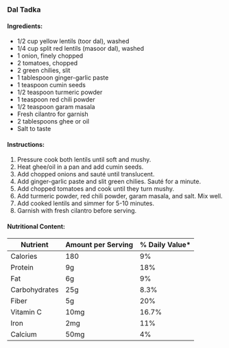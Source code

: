 ### Dal Tadka

#### Ingredients:

- 1/2 cup yellow lentils (toor dal), washed
- 1/4 cup split red lentils (masoor dal), washed
- 1 onion, finely chopped
- 2 tomatoes, chopped
- 2 green chilies, slit
- 1 tablespoon ginger-garlic paste
- 1 teaspoon cumin seeds
- 1/2 teaspoon turmeric powder
- 1 teaspoon red chili powder
- 1/2 teaspoon garam masala
- Fresh cilantro for garnish
- 2 tablespoons ghee or oil
- Salt to taste

#### Instructions:

1. Pressure cook both lentils until soft and mushy.
2. Heat ghee/oil in a pan and add cumin seeds.
3. Add chopped onions and sauté until translucent.
4. Add ginger-garlic paste and slit green chilies. Sauté for a minute.
5. Add chopped tomatoes and cook until they turn mushy.
6. Add turmeric powder, red chili powder, garam masala, and salt. Mix well.
7. Add cooked lentils and simmer for 5-10 minutes.
8. Garnish with fresh cilantro before serving.

#### Nutritional Content:

| Nutrient      | Amount per Serving | % Daily Value* |
| ------------- | ------------------ | -------------- |
| Calories      | 180                | 9%             |
| Protein       | 9g                 | 18%            |
| Fat           | 6g                 | 9%             |
| Carbohydrates | 25g                | 8.3%           |
| Fiber         | 5g                 | 20%            |
| Vitamin C     | 10mg               | 16.7%          |
| Iron          | 2mg                | 11%            |
| Calcium       | 50mg               | 4%             |